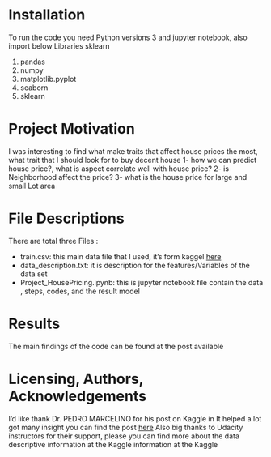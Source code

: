 # Installation
To run the code you need Python versions 3 and jupyter notebook, also import below Libraries  sklearn
1. pandas
2. numpy
3. matplotlib.pyplot
4. seaborn
5. sklearn
# Project Motivation
I was interesting to find what make traits that affect house prices the most, what trait that I should look for to buy decent house 
1- how we can predict house price?, what is aspect correlate well with house price?
2- is Neighborhood affect the price?
3- what is the house price for large and small Lot area
# File Descriptions
There are total  three Files :
- train.csv: this main data file that I used, it’s form kaggel [here](https://www.kaggle.com/competitions/house-prices-advanced-regression-techniques )
- data_description.txt: it is description for the features/Variables of the data set 
- Project_HousePricing.ipynb: this is jupyter notebook file contain the data , steps, codes, and the result model 
# Results
The main findings of the code can be found at the post available
# Licensing, Authors, Acknowledgements
I’d like thank  Dr. PEDRO MARCELINO for his post on Kaggle in It helped a lot got many insight you can find the post [here](https://www.kaggle.com/code/pmarcelino/comprehensive-data-exploration-with-python)
Also big thanks to Udacity instructors for their support, please you can find more about the data descriptive information at the Kaggle information at the Kaggle
